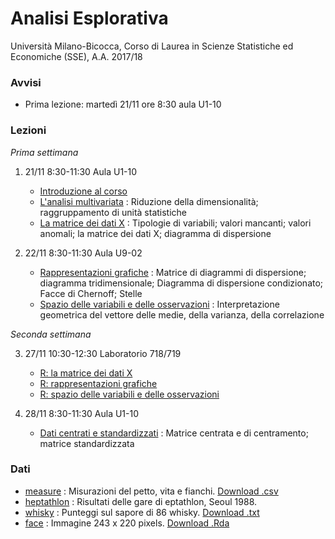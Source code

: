 # Analisi Esplorativa

Università Milano-Bicocca, Corso di Laurea in Scienze Statistiche ed Economiche (SSE), A.A. 2017/18

### Avvisi

* Prima lezione: martedì 21/11 ore 8:30 aula U1-10

### Lezioni

*Prima settimana*

1. 21/11 8:30-11:30 Aula U1-10 
    + [Introduzione al corso](https://github.com/aldosolari/AE/blob/master/slides/0_intro.pdf)
    + [L'analisi multivariata](https://github.com/aldosolari/AE/blob/master/slides/1_multi.pdf) : Riduzione della dimensionalità; raggruppamento di unità statistiche
    + [La matrice dei dati X](https://github.com/aldosolari/AE/blob/master/slides/2_dati.pdf) : Tipologie di variabili; valori mancanti; valori anomali; la matrice dei dati X; diagramma di dispersione
    
2. 22/11 8:30-11:30 Aula U9-02
    + [Rappresentazioni grafiche](https://github.com/aldosolari/AE/blob/master/slides/3_rapgraf.pdf) : Matrice di diagrammi di dispersione; diagramma tridimensionale; Diagramma di dispersione condizionato; Facce di Chernoff; Stelle
    + [Spazio delle variabili e delle osservazioni](https://github.com/aldosolari/AE/blob/master/slides/4_spazi.pdf) : Interpretazione geometrica del vettore delle medie, della varianza, della correlazione

*Seconda settimana*

3. 27/11 10:30-12:30 Laboratorio 718/719 
    + [R: la matrice dei dati X](https://github.com/aldosolari/AE/blob/master/code/2_dati.pdf)
    + [R: rappresentazioni grafiche](https://github.com/aldosolari/AE/blob/master/code/3_rapgraf.pdf)
    + [R: spazio delle variabili e delle osservazioni](https://github.com/aldosolari/AE/blob/master/code/4_spazi.pdf)

4. 28/11 8:30-11:30 Aula U1-10
    + [Dati centrati e standardizzati](https://github.com/aldosolari/AE/blob/master/slides/5_fmatr.pdf) : Matrice centrata e di centramento; matrice standardizzata
    
### Dati

  + [measure](https://github.com/aldosolari/AE/blob/master/data/measure/measure.pdf) : Misurazioni del petto, vita e fianchi. [Download .csv](https://github.com/aldosolari/AE/blob/master/data/measure/measure.csv)
  + [heptathlon](https://github.com/aldosolari/AE/blob/master/data/heptathlon/heptathlon.pdf) : Risultati delle gare di eptathlon, Seoul 1988.
  + [whisky](https://github.com/aldosolari/AE/blob/master/data/whisky/whisky.pdf) : Punteggi sul sapore di 86 whisky. [Download .txt](https://github.com/aldosolari/AE/blob/master/data/whisky/whisky.txt)
  + [face](https://github.com/aldosolari/AE/blob/master/data/face/face.pdf) : Immagine 243 x 220 pixels. [Download .Rda](https://github.com/aldosolari/AE/blob/master/data/face/face.Rda)
